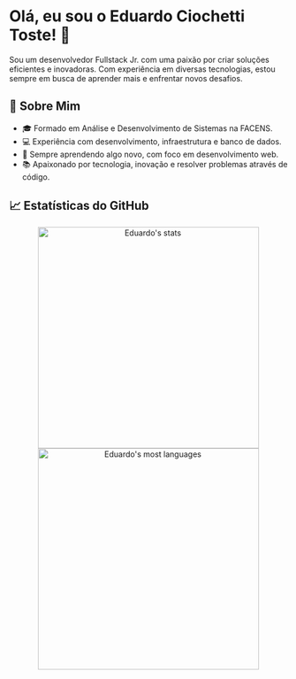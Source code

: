 # Olá, eu sou o Eduardo Ciochetti Toste! 👋

Sou um desenvolvedor Fullstack Jr. com uma paixão por criar soluções eficientes e inovadoras. Com experiência em diversas tecnologias, estou sempre em busca de aprender mais e enfrentar novos desafios.

## 🚀 Sobre Mim

- 🎓 Formado em Análise e Desenvolvimento de Sistemas na FACENS.
- 💻 Experiência com desenvolvimento, infraestrutura e banco de dados.
- 🧠 Sempre aprendendo algo novo, com foco em desenvolvimento web.
- 📚 Apaixonado por tecnologia, inovação e resolver problemas através de código.

## 📈 Estatísticas do GitHub

<div align='center'>
<img width="400em" src="https://github-readme-stats.vercel.app/api?username=eduardo-toste&show_icons=true&theme=algolia" alt="Eduardo's stats"/>
<img width="400em" src="https://github-readme-stats.vercel.app/api/top-langs/?username=eduardo-toste&layout=compact&theme=algolia" alt="Eduardo's most languages"/>
</div>
